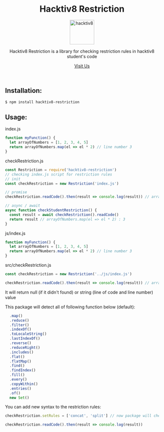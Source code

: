 <div align="center">
<h1>Hacktiv8 Restriction</h1>

<a href="https://hacktiv8.com/">
  <img
    height="80"
    width="80"
    alt="hacktiv8"
    src="https://i2.wp.com/d3g5ywftkpzr0e.cloudfront.net/wp-content/uploads/2020/01/16161919/hacktiv8.png?fit=300%2C300&ssl=1"
  />
</a>

<p>Hacktiv8 Restriction is a library for checking restriction rules in hacktiv8 student's code</p>

[Visit Us](https://hacktiv8.com/)

<br />
</div>

## Installation:

```bash
$ npm install hacktiv8-restriction
```

## Usage:

index.js

```js
function myFunction() {
  let arrayOfNumbers = [1, 2, 3, 4, 5]
  return arrayOfNumbers.map(el => el * 2) // line number 3
}
```

checkRestriction.js

```js
const Restriction = require('hacktiv8-restriction')
// checking index.js script for restriction rules
// init
const checkRestriction = new Restriction('index.js')

// promise
checkRestriction.readCode().then(result => console.log(result)) // arrayOfNumbers.map(el => el * 2) : 3

// async / await
async function checkStudentRestriction() {
  const result = await checkRestriction().readCode()
  return result // arrayOfNumbers.map(el => el * 2) : 3
}
```

js/index.js

```js
function myFunction() {
  let arrayOfNumbers = [1, 2, 3, 4, 5]
  return arrayOfNumbers.map(el => el * 2) // line number 3
}
```

src/checkRestriction.js

```js
const checkRestriction = new Restriction('../js/index.js')

checkRestriction.readCode().then(result => console.log(result)) // arrayOfNumbers.map(el => el * 2) : 3
```

It will return null (if it didn't found) or string (line of code and line number) value

This package will detect all of following function below (default):

```js
  .map()
  .reduce()
  .filter()
  .indexOf()
  .toLocaleString()
  .lastIndexOf()
  .reverse()
  .reduceRight()
  .includes()
  .flat()
  .flatMap()
  .find()
  .findIndex()
  .fill()
  .every()
  .copyWithin()
  .entries()
  .of()
  new Set()

```

You can add new syntax to the restriction rules:

```js
checkRestriction.setRules = ['concat', 'split'] // now package will check the concat and split syntax too

checkRestriction.readCode().then(result => console.log(result))
```
